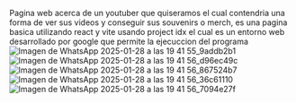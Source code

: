 Pagina web acerca de un youtuber que quiseramos el cual contendria una forma de ver sus videos y conseguir 
sus souvenirs o merch, es una pagina basica utilizando react y vite usando project idx el cual es un entorno
web desarrollado por google que permite la ejecuccion del programa
![Imagen de WhatsApp 2025-01-28 a las 19 41 55_9addb2b1](https://github.com/user-attachments/assets/34498abf-0ec0-4ff3-8052-00266f2d03de)
![Imagen de WhatsApp 2025-01-28 a las 19 41 56_d96ec49c](https://github.com/user-attachments/assets/4759ef39-52da-4432-bbd2-16a5aeb32782)
![Imagen de WhatsApp 2025-01-28 a las 19 41 56_867524b7](https://github.com/user-attachments/assets/c1973dd6-0a29-49ce-bf60-f1c98b79a14b)
![Imagen de WhatsApp 2025-01-28 a las 19 41 56_36c61110](https://github.com/user-attachments/assets/f6ba1189-0ca2-4ff7-bc45-634d6c9d3b5d)
![Imagen de WhatsApp 2025-01-28 a las 19 41 56_7094e27f](https://github.com/user-attachments/assets/d758a717-b828-4ca2-9f43-366fc6674da4)
